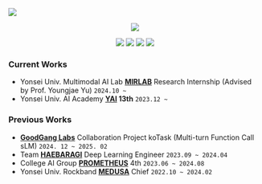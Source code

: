 <a href="https://hits.seeyoufarm.com"><img src="https://hitscounter.dev/api/hit?url=https%3A%2F%2Fgithub.com%2Fjun-brro&label=&icon=github&color=%230a58ca"></a>
<p align="center">
  <img src="https://capsule-render.vercel.app/api?type=venom&color=B17F59&height=300&section=header&text=Hi!🙌%20I%20am%20Junhyeong%20Park&fontSize=40&fontColor=A5B68D" />
</p>

  <p align="center">
    <a href="https://pytorch.org" target="_blank"><img src="https://img.shields.io/badge/PyTorch-%23EE4C2C?style=for-the-badge&logo=PyTorch&logoColor=white"/></a>
    <a href="https://www.tensorflow.org" target="_blank"><img src="https://img.shields.io/badge/TensorFlow-%23FF6F00?style=for-the-badge&logo=TensorFlow&logoColor=white"/></a>
    <a href="https://nextjs.org" target="_blank"><img src="https://img.shields.io/badge/Next.js-%23000000?style=for-the-badge&logo=nextdotjs&logoColor=white"/></a>
    <a href="https://aws.amazon.com" target="_blank"><img src="https://img.shields.io/badge/AWS-%23FF9900?style=for-the-badge&logo=amazonaws&logoColor=white"/></a>
  </p>
  


### Current Works
  - Yonsei Univ. Multimodal AI Lab **[MIRLAB](https://mirlab.yonsei.ac.kr/)** Research Internship (Advised by Prof. Youngjae Yu) `2024.10 ~`
  - Yonsei Univ. AI Academy **[YAI](https://github.com/yonsei-YAI) 13th** `2023.12 ~`

### Previous Works
  - **[GoodGang Labs](https://goodganglabs.com/)** Collaboration Project koTask (Multi-turn Function Call sLM) `2024. 12 ~ 2025. 02` 
  - Team **[HAEBARAGI](https://github.com/sunnybraille)** Deep Learning Engineer `2023.09 ~ 2024.04`
  - College AI Group **[PROMETHEUS](https://github.com/Prometheus-AI-Project)** 4th `2023.06 ~ 2024.08`
  - Yonsei Univ. Rockband **[MEDUSA](https://www.youtube.com/@yonseimedusa_official)** Chief `2022.10 ~ 2024.02`
